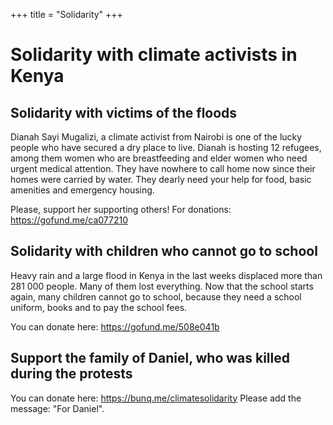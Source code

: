 +++
title = "Solidarity"
+++

# Solidarity with climate activists in Kenya

## Solidarity with victims of the floods
Dianah Sayi Mugalizi, a climate activist from Nairobi is one of the lucky people who have secured a dry place to live. Dianah is hosting 12 refugees, among them women who are breastfeeding and elder women who need urgent medical attention. They have nowhere to call home now since their homes were carried by water. They dearly need your help for food, basic amenities and emergency housing.

Please, support her supporting others! For donations: https://gofund.me/ca077210

## Solidarity with children who cannot go to school
Heavy rain and a large flood in Kenya in the last weeks displaced more than 281 000 people. Many of them lost everything. Now that the school starts again, many children cannot go to school, because they need a school uniform, books and to pay the school fees.

You can donate here: https://gofund.me/508e041b

## Support the family of Daniel, who was killed during the protests

You can donate here: https://bunq.me/climatesolidarity Please add the message: "For Daniel".


